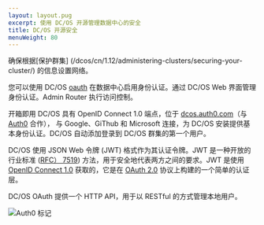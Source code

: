 ```yaml
---
layout: layout.pug
excerpt: 使用 DC/OS 开源管理数据中心的安全
title: DC/OS 开源安全
menuWeight: 80
---
```

<!-- The source repository for this topic is https://github.com/dcos/dcos-docs-site -->

确保根据[保护群集] (/dcos/cn/1.12/administering-clusters/securing-your-cluster/) 的信息设置网络。

您可以使用 DC/OS [oauth](https://github.com/dcos/dcos-oauth) 在数据中心启用身份认证。通过 DC/OS Web 界面管理身份认证。Admin Router 执行访问控制。

开箱即用 DC/OS 具有 OpenID Connect 1.0 端点，位于 [dcos.auth0.com](https://dcos.auth0.com/.well-known/openid-configuration)（与 [Auth0](https://auth0.com/) 合作）， 与 Google、GiThub 和 Microsoft 连接，为 DC/OS 安装提供基本身份认证。DC/OS 自动添加登录到 DC/OS 群集的第一个用户。

DC/OS 使用 JSON Web 令牌 (JWT) 格式作为其认证令牌。JWT 是一种开放的行业标准 ([RFC）
7519](https://tools.ietf.org/html/rfc7519)) 方法，用于安全地代表两方之间的要求。JWT 是使用
[OpenID Connect 1.0](https://openid.net/specs/openid-connect-core-1_0.html) 获取的，它是在
[OAuth 2.0](http://oauth.net/2/) 协议上构建的一个简单的认证层。

DC/OS OAuth 提供一个 HTTP API，用于以 RESTful 的方式管理本地用户。

![Auth0 标记](/dcos/cn/1.12/img/a0-badge-light.png)
